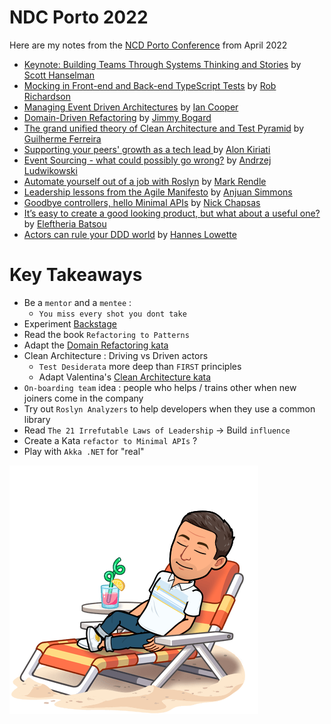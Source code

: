 # NDC Porto 2022
Here are my notes from the [NCD Porto Conference](https://ndcporto.com/) from April 2022

- [Keynote: Building Teams Through Systems Thinking and Stories](mentorship-sponsorship.md) by [Scott Hanselman](https://www.hanselman.com/)
- [Mocking in Front-end and Back-end TypeScript Tests](mocking-in-ts.md) by [Rob Richardson](https://robrich.org)
- [Managing Event Driven Architectures](managing-event-driven-architectures.md) by [Ian Cooper](https://twitter.com/ICooper)
- [Domain-Driven Refactoring](ddd-refactoring.md) by [Jimmy Bogard](https://jimmybogard.com/)
- [The grand unified theory of Clean Architecture and Test Pyramid](pyramid-clean-architecture.md) by [Guilherme Ferreira](https://twitter.com/gsferreira)
- [Supporting your peers' growth as a tech lead
](supporting-your-peers-growth.md) by [Alon Kiriati](https://twitter.com/akiriati)
- [Event Sourcing - what could possibly go wrong?](es-go-wrong.md) by [Andrzej Ludwikowski](https://twitter.com/aludwikowski)
- [Automate yourself out of a job with Roslyn](roslyn.md) by [Mark Rendle](https://twitter.com/markrendle)
- [Leadership lessons from the Agile Manifesto](leadership-lessons-from-agile-manifesto.md) by [Anjuan Simmons](https://twitter.com/anjuan)
- [Goodbye controllers, hello Minimal APIs](goodbye-controllers.md) by [Nick Chapsas](https://twitter.com/nickchapsas)
- [It’s easy to create a good looking product, but what about a useful one?](create-useful-product.md) by [Eleftheria Batsou](https://twitter.com/BatsouElef)
- [Actors can rule your DDD world](actors-in-ddd.md) by [Hannes Lowette](https://twitter.com/hannes_lowette)

# Key Takeaways
- Be a `mentor` and a `mentee` :
    - `You miss every shot you dont take`
- Experiment [Backstage](https://backstage.io/)
- Read the book `Refactoring to Patterns`
- Adapt the [Domain Refactoring kata](https://github.com/jbogard/presentations/tree/master/DomainDrivenRefactoring)
- Clean Architecture : Driving vs Driven actors
    - `Test Desiderata` more deep than `FIRST` principles
    - Adapt Valentina's [Clean Architecture kata](https://github.com/valentinacupac/banking-kata-dotnet)
- `On-boarding team` idea : people who helps / trains other when new joiners come in the company
- Try out `Roslyn Analyzers` to help developers when they use a common library
- Read `The 21 Irrefutable Laws of Leadership` -> Build `influence`
- Create a Kata `refactor to Minimal APIs` ?
- Play with `Akka .NET` for "real"

![NDC Porto](img/logo.png)